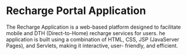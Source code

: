 # Recharge Portal Application
The Recharge Application is a web-based platform designed to facilitate mobile and DTH (Direct-to-Home) recharge services for users. he application is built using a combination of HTML, CSS, JSP (JavaServer Pages), and Servlets, making it interactive, user- friendly, and efficient. 
